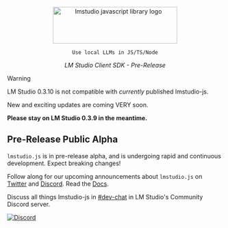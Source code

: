 <p align="center">
  
  <picture> 
    <source media="(prefers-color-scheme: dark)" srcset="https://github.com/lmstudio-ai/lmstudio.js/assets/3611042/dd0b2298-beec-4dfe-9019-7d4dc5427e40">
    <source media="(prefers-color-scheme: light)" srcset="https://github.com/lmstudio-ai/lmstudio.js/assets/3611042/70f24e8f-302b-465d-8607-8c3f36cd4934">
    <img alt="lmstudio javascript library logo" src="https://github.com/lmstudio-ai/lmstudio.js/assets/3611042/70f24e8f-302b-465d-8607-8c3f36cd4934" width="290" height="86" style="max-width: 100%;">
  </picture>
  
</p>
<p align="center"><code>Use local LLMs in JS/TS/Node</code></p>
<p align="center"><i>LM Studio Client SDK - Pre-Release</i></p>

> [!WARNING]
> LM Studio 0.3.10 is not compatible with *currently* published lmstudio-js.
>
> New and exciting updates are coming VERY soon.
>
> **Please stay on LM Studio 0.3.9 in the meantime.**

## Pre-Release Public Alpha

`lmstudio.js` is in pre-release alpha, and is undergoing rapid and continuous development. Expect breaking changes!

Follow along for our upcoming announcements about `lmstudio.js` on [Twitter](https://lmstudio.ai/LMStudioAI) and [Discord](https://discord.gg/aPQfnNkxGC). Read the [Docs](https://lmstudio.ai/docs).

<p>Discuss all things lmstudio-js in <a href="https://discord.gg/aPQfnNkxGC">#dev-chat</a> in LM Studio's Community Discord server.</p>
<a href="https://discord.gg/aPQfnNkxGC"><img alt="Discord" src="https://img.shields.io/discord/1110598183144399058?logo=discord&style=flat&logoColor=white"></a>
  

